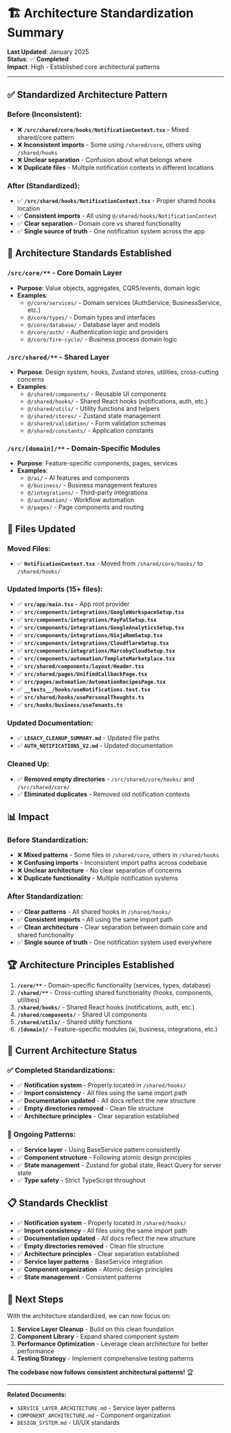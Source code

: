 # 🏗️ **Architecture Standardization Summary**

**Last Updated**: January 2025  
**Status**: ✅ **Completed**  
**Impact**: High - Established core architectural patterns

---

## ✅ **Standardized Architecture Pattern**

### **Before (Inconsistent):**
- ❌ **`/src/shared/core/hooks/NotificationContext.tsx`** - Mixed shared/core pattern
- ❌ **Inconsistent imports** - Some using `/shared/core`, others using `/shared/hooks`
- ❌ **Unclear separation** - Confusion about what belongs where
- ❌ **Duplicate files** - Multiple notification contexts in different locations

### **After (Standardized):**
- ✅ **`/src/shared/hooks/NotificationContext.tsx`** - Proper shared hooks location
- ✅ **Consistent imports** - All using `@/shared/hooks/NotificationContext`
- ✅ **Clear separation** - Domain core vs shared functionality
- ✅ **Single source of truth** - One notification system across the app

## 🎯 **Architecture Standards Established**

### **`/src/core/**` - Core Domain Layer**
- **Purpose**: Value objects, aggregates, CQRS/events, domain logic
- **Examples**: 
  - `@/core/services/` - Domain services (AuthService, BusinessService, etc.)
  - `@/core/types/` - Domain types and interfaces
  - `@/core/database/` - Database layer and models
  - `@/core/auth/` - Authentication logic and providers
  - `@/core/fire-cycle/` - Business process domain logic

### **`/src/shared/**` - Shared Layer**
- **Purpose**: Design system, hooks, Zustand stores, utilities, cross-cutting concerns
- **Examples**:
  - `@/shared/components/` - Reusable UI components
  - `@/shared/hooks/` - Shared React hooks (notifications, auth, etc.)
  - `@/shared/utils/` - Utility functions and helpers
  - `@/shared/stores/` - Zustand state management
  - `@/shared/validation/` - Form validation schemas
  - `@/shared/constants/` - Application constants

### **`/src/[domain]/**` - Domain-Specific Modules**
- **Purpose**: Feature-specific components, pages, services
- **Examples**:
  - `@/ai/` - AI features and components
  - `@/business/` - Business management features
  - `@/integrations/` - Third-party integrations
  - `@/automation/` - Workflow automation
  - `@/pages/` - Page components and routing

## 🔄 **Files Updated**

### **Moved Files:**
- ✅ **`NotificationContext.tsx`** - Moved from `/shared/core/hooks/` to `/shared/hooks/`

### **Updated Imports (15+ files):**
- ✅ **`src/app/main.tsx`** - App root provider
- ✅ **`src/components/integrations/GoogleWorkspaceSetup.tsx`**
- ✅ **`src/components/integrations/PayPalSetup.tsx`**
- ✅ **`src/components/integrations/GoogleAnalyticsSetup.tsx`**
- ✅ **`src/components/integrations/NinjaRmmSetup.tsx`**
- ✅ **`src/components/integrations/CloudflareSetup.tsx`**
- ✅ **`src/components/integrations/MarcobyCloudSetup.tsx`**
- ✅ **`src/components/automation/TemplateMarketplace.tsx`**
- ✅ **`src/shared/components/layout/Header.tsx`**
- ✅ **`src/shared/pages/UnifiedCallbackPage.tsx`**
- ✅ **`src/pages/automation/AutomationRecipesPage.tsx`**
- ✅ **`__tests__/hooks/useNotifications.test.tsx`**
- ✅ **`src/shared/hooks/usePersonalThoughts.ts`**
- ✅ **`src/hooks/business/useTenants.ts`**

### **Updated Documentation:**
- ✅ **`LEGACY_CLEANUP_SUMMARY.md`** - Updated file paths
- ✅ **`AUTH_NOTIFICATIONS_V2.md`** - Updated documentation

### **Cleaned Up:**
- ✅ **Removed empty directories** - `/src/shared/core/hooks/` and `/src/shared/core/`
- ✅ **Eliminated duplicates** - Removed old notification contexts

## 📊 **Impact**

### **Before Standardization:**
- ❌ **Mixed patterns** - Some files in `/shared/core`, others in `/shared/hooks`
- ❌ **Confusing imports** - Inconsistent import paths across codebase
- ❌ **Unclear architecture** - No clear separation of concerns
- ❌ **Duplicate functionality** - Multiple notification systems

### **After Standardization:**
- ✅ **Clear patterns** - All shared hooks in `/shared/hooks/`
- ✅ **Consistent imports** - All using the same import path
- ✅ **Clean architecture** - Clear separation between domain core and shared functionality
- ✅ **Single source of truth** - One notification system used everywhere

## 🏆 **Architecture Principles Established**

1. **`/core/**`** - Domain-specific functionality (services, types, database)
2. **`/shared/**`** - Cross-cutting shared functionality (hooks, components, utilities)
3. **`/shared/hooks/`** - Shared React hooks (notifications, auth, etc.)
4. **`/shared/components/`** - Shared UI components
5. **`/shared/utils/`** - Shared utility functions
6. **`/[domain]/`** - Feature-specific modules (ai, business, integrations, etc.)

## 🎯 **Current Architecture Status**

### **✅ Completed Standardizations:**
- ✅ **Notification system** - Properly located in `/shared/hooks/`
- ✅ **Import consistency** - All files using the same import path
- ✅ **Documentation updated** - All docs reflect the new structure
- ✅ **Empty directories removed** - Clean file structure
- ✅ **Architecture principles** - Clear separation established

### **🔄 Ongoing Patterns:**
- ✅ **Service layer** - Using BaseService pattern consistently
- ✅ **Component structure** - Following atomic design principles
- ✅ **State management** - Zustand for global state, React Query for server state
- ✅ **Type safety** - Strict TypeScript throughout

## 📋 **Standards Checklist**

- ✅ **Notification system** - Properly located in `/shared/hooks/`
- ✅ **Import consistency** - All files using the same import path
- ✅ **Documentation updated** - All docs reflect the new structure
- ✅ **Empty directories removed** - Clean file structure
- ✅ **Architecture principles** - Clear separation established
- ✅ **Service layer patterns** - BaseService integration
- ✅ **Component organization** - Atomic design principles
- ✅ **State management** - Consistent patterns

## 🚀 **Next Steps**

With the architecture standardized, we can now focus on:

1. **Service Layer Cleanup** - Build on this clean foundation
2. **Component Library** - Expand shared component system
3. **Performance Optimization** - Leverage clean architecture for better performance
4. **Testing Strategy** - Implement comprehensive testing patterns

**The codebase now follows consistent architectural patterns!** 🏆

---

**Related Documents:**
- `SERVICE_LAYER_ARCHITECTURE.md` - Service layer patterns
- `COMPONENT_ARCHITECTURE.md` - Component organization
- `DESIGN_SYSTEM.md` - UI/UX standards
